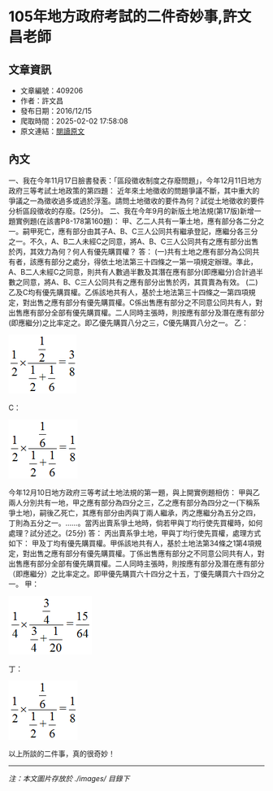 # 105年地方政府考試的二件奇妙事,許文昌老師

## 文章資訊
- 文章編號：409206
- 作者：許文昌
- 發布日期：2016/12/15
- 爬取時間：2025-02-02 17:58:08
- 原文連結：[閱讀原文](https://real-estate.get.com.tw/Columns/detail.aspx?no=409206)

## 內文
一、我在今年11月17日臉書發表：「區段徵收制度之存廢問題」，今年12月11日地方政府三等考試土地政策的第四題：
近年來土地徵收的問題爭議不斷，其中重大的爭議之一為徵收過多或過於浮濫。請問土地徵收的要件為何？試從土地徵收的要件分析區段徵收的存廢。(25分)。
二、我在今年9月的新版土地法規(第17版)新增一題實例題(在該書P8-178第160題)：
甲、乙二人共有一筆土地，應有部分各二分之一。嗣甲死亡，應有部分由其子A、B、C三人公同共有繼承登記，應繼分各三分之一。不久，A、B二人未經C之同意，將A、B、C三人公同共有之應有部分出售於丙，其效力為何？何人有優先購買權？
答：
(一)共有土地之應有部分為公同共有者，該應有部分之處分，得依土地法第三十四條之一第一項規定辦理。準此，A、B二人未經C之同意，則共有人數過半數及其潛在應有部分(即應繼分)合計過半數之同意，將A、B、C三人公同共有之應有部分出售於丙，其買賣為有效。
(二)乙及C均有優先購買權。乙係該地共有人，基於土地法第三十四條之一第四項規定，對出售之應有部分有優先購買權。C係出售應有部分之不同意公同共有人，對出售應有部分全部有優先購買權。二人同時主張時，則按應有部分及潛在應有部分(即應繼分)之比率定之。即乙優先購買八分之三，C優先購買八分之一。
乙：

![圖片](./images/409206_df5297bc.png)

C：

![圖片](./images/409206_9575a4c2.png)

今年12月10日地方政府三等考試土地法規的第一題，與上開實例題相仿：
甲與乙兩人分別共有一地，甲之應有部分為四分之三，乙之應有部分為四分之一(下稱系爭土地)，嗣後乙死亡，其應有部分由丙與丁兩人繼承，丙之應繼分為五分之四，丁則為五分之一。……。當丙出賣系爭土地時，倘若甲與丁均行使先買權時，如何處理？試分述之。(25分)
答：
丙出賣系爭土地，甲與丁均行使先買權，處理方式如下：
甲及丁均有優先購買權。甲係該地共有人，基於土地法第34條之1第4項規定，對出售之應有部分有優先購買權。丁係出售應有部分之不同意公同共有人，對出售應有部分全部有優先購買權。二人同時主張時，則按應有部分及潛在應有部分（即應繼分）之比率定之。即甲優先購買六十四分之十五，丁優先購買六十四分之一。
甲：

![圖片](./images/409206_0e443c1c.png)

丁：

![圖片](./images/409206_9575a4c2.png)

以上所談的二件事，真的很奇妙！

---
*注：本文圖片存放於 ./images/ 目錄下*
